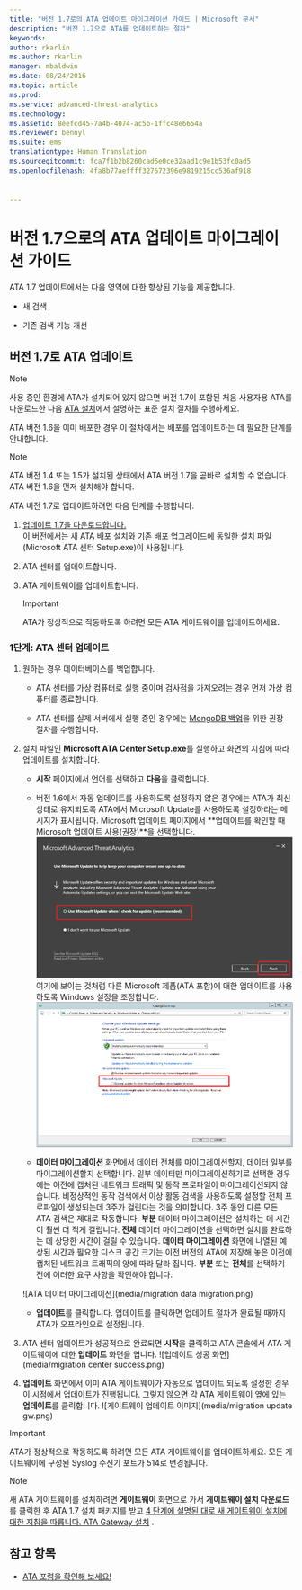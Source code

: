 ```yaml
---
title: "버전 1.7로의 ATA 업데이트 마이그레이션 가이드 | Microsoft 문서"
description: "버전 1.7으로 ATA를 업데이트하는 절차"
keywords: 
author: rkarlin
ms.author: rkarlin
manager: mbaldwin
ms.date: 08/24/2016
ms.topic: article
ms.prod: 
ms.service: advanced-threat-analytics
ms.technology: 
ms.assetid: 8eefcd45-7a4b-4074-ac5b-1ffc48e6654a
ms.reviewer: bennyl
ms.suite: ems
translationtype: Human Translation
ms.sourcegitcommit: fca7f1b2b8260cad6e0ce32aad1c9e1b53fc0ad5
ms.openlocfilehash: 4fa8b77aeffff327672396e9819215cc536af918


---
```


# <a name="ata-update-to-17-migration-guide"></a>버전 1.7으로의 ATA 업데이트 마이그레이션 가이드
ATA 1.7 업데이트에서는 다음 영역에 대한 향상된 기능을 제공합니다.

-   새 검색

-   기존 검색 기능 개선
  

## <a name="updating-ata-to-version-17"></a>버전 1.7로 ATA 업데이트

> [!NOTE] 
> 사용 중인 환경에 ATA가 설치되어 있지 않으면 버전 1.7이 포함된 처음 사용자용 ATA를 다운로드한 다음 [ATA 설치](/advanced-threat-analytics/deploy-use/install-ata)에서 설명하는 표준 설치 절차를 수행하세요.

ATA 버전 1.6을 이미 배포한 경우 이 절차에서는 배포를 업데이트하는 데 필요한 단계를 안내합니다.

> [!NOTE] 
> ATA 버전 1.4 또는 1.5가 설치된 상태에서 ATA 버전 1.7을 곧바로 설치할 수 없습니다. ATA 버전 1.6을 먼저 설치해야 합니다. 

ATA 버전 1.7로 업데이트하려면 다음 단계를 수행합니다.

1.  [업데이트 1.7을 다운로드합니다.](http://www.microsoft.com/evalcenter/evaluate-microsoft-advanced-threat-analytics)<br>
이 버전에서는 새 ATA 배포 설치와 기존 배포 업그레이드에 동일한 설치 파일(Microsoft ATA 센터 Setup.exe)이 사용됩니다.

2.  ATA 센터를 업데이트합니다.

4.  ATA 게이트웨이를 업데이트합니다.

    > [!IMPORTANT]
    > ATA가 정상적으로 작동하도록 하려면 모든 ATA 게이트웨이를 업데이트하세요.

### <a name="step-1-update-the-ata-center"></a>1단계: ATA 센터 업데이트

1.  원하는 경우 데이터베이스를 백업합니다.

    -   ATA 센터를 가상 컴퓨터로 실행 중이며 검사점을 가져오려는 경우 먼저 가상 컴퓨터를 종료합니다.

    -   ATA 센터를 실제 서버에서 실행 중인 경우에는 [MongoDB 백업](https://docs.mongodb.org/manual/core/backups/)을 위한 권장 절차를 수행합니다.

2.  설치 파일인 **Microsoft ATA Center Setup.exe**를 실행하고 화면의 지침에 따라 업데이트를 설치합니다.

    -  **시작** 페이지에서 언어를 선택하고 **다음**을 클릭합니다.

    -  버전 1.6에서 자동 업데이트를 사용하도록 설정하지 않은 경우에는 ATA가 최신 상태로 유지되도록 ATA에서 Microsoft Update를 사용하도록 설정하라는 메시지가 표시됩니다.  Microsoft 업데이트 페이지에서 **업데이트를 확인할 때 Microsoft 업데이트 사용(권장)**을 선택합니다.
    ![ATA를 최신 이미지로 유지](media/ata_ms_update.png) 여기에 보이는 것처럼 다른 Microsoft 제품(ATA 포함)에 대한 업데이트를 사용하도록 Windows 설정을 조정합니다. 
     ![Windows 자동 업데이트 이미지](media/ata_installupdatesautomatically.png)

    -  **데이터 마이그레이션** 화면에서 데이터 전체를 마이그레이션할지, 데이터 일부를 마이그레이션할지 선택합니다. 일부 데이터만 마이그레이션하기로 선택한 경우에는 이전에 캡처된 네트워크 트래픽 및 동작 프로파일이 마이그레이션되지 않습니다. 비정상적인 동작 검색에서 이상 활동 검색을 사용하도록 설정할 전체 프로파일이 생성되는데 3주가 걸린다는 것을 의미합니다. 3주 동안 다른 모든 ATA 검색은 제대로 작동합니다. **부분** 데이터 마이그레이션은 설치하는 데 시간이 훨씬 더 적게 걸립니다. **전체** 데이터 마이그레이션을 선택하면 설치를 완료하는 데 상당한 시간이 걸릴 수 있습니다. **데이터 마이그레이션** 화면에 나열된 예상된 시간과 필요한 디스크 공간 크기는 이전 버전의 ATA에 저장해 놓은 이전에 캡처된 네트워크 트래픽의 양에 따라 달라 집니다. **부분** 또는 **전체**를 선택하기 전에 이러한 요구 사항을 확인해야 합니다.  
    
    ![ATA 데이터 마이그레이션](media/migration data migration.png)

    -  **업데이트**를 클릭합니다. 업데이트를 클릭하면 업데이트 절차가 완료될 때까지 ATA가 오프라인으로 설정됩니다.

4.  ATA 센터 업데이트가 성공적으로 완료되면 **시작**을 클릭하고 ATA 콘솔에서 ATA 게이트웨이에 대한 **업데이트** 화면을 엽니다.
    ![업데이트 성공 화면](media/migration center success.png)

5.  **업데이트** 화면에서 이미 ATA 게이트웨이가 자동으로 업데이트 되도록 설정한 경우 이 시점에서 업데이트가 진행됩니다. 그렇지 않으면 각 ATA 게이트웨이 옆에 있는 **업데이트**를 클릭합니다.
  ![게이트웨이 업데이트 이미지](media/migration update gw.png)

  
> [!IMPORTANT] 
> ATA가 정상적으로 작동하도록 하려면 모든 ATA 게이트웨이를 업데이트하세요.
> 모든 게이트웨이에 구성된 Syslog 수신기 포트가 514로 변경됩니다.
 
> [!NOTE] 
> 새 ATA 게이트웨이를 설치하려면 **게이트웨이** 화면으로 가서 **게이트웨이 설치 다운로드**를 클릭한 후 ATA 1.7 설치 패키지를 받고 [4 단계에 설명된 대로 새 게이트웨이 설치에 대한 지침을 따릅니다. ATA Gateway 설치](/advanced-threat-analytics/deploy-use/install-ata-step4) .



## <a name="see-also"></a>참고 항목

- [ATA 포럼을 확인해 보세요!](https://social.technet.microsoft.com/Forums/security/home?forum=mata)



<!--HONumber=Nov16_HO3-->


